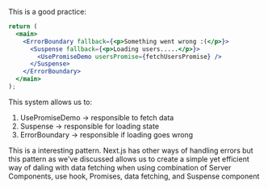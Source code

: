 This is a good practice:

```jsx
return (
  <main>
    <ErrorBoundary fallback={<p>Something went wrong :(</p>}>
      <Suspense fallback={<p>Loading users.....</p>}>
        <UsePromiseDemo usersPromise={fetchUsersPromise} />
      </Suspense>
    </ErrorBoundary>
  </main>
);
```

This system allows us to:

1. UsePromiseDemo -> responsible to fetch data
2. Suspense -> responsible for loading state
3. ErrorBoundary -> responsible if loading goes wrong

This is a interesting pattern. Next.js has other ways of handling errors but this pattern as we've discussed allows us to create a simple yet efficient way of daling with data fetching when using combination of Server Components, use hook, Promises, data fetching, and Suspense component
